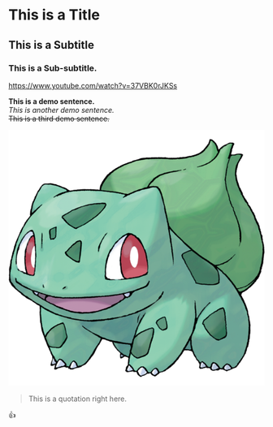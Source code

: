 # This is a Title 
## This is a Subtitle  
### This is a Sub-subtitle. 
  
https://www.youtube.com/watch?v=37VBK0rJKSs 

**This is a demo sentence.**  
*This is another demo sentence.*  
~~This is a third demo sentence.~~  

![An image of Bulbasaur, a cute grass-type Pokemon.](00bulb.png)

> This is a quotation right here.

:+1:
